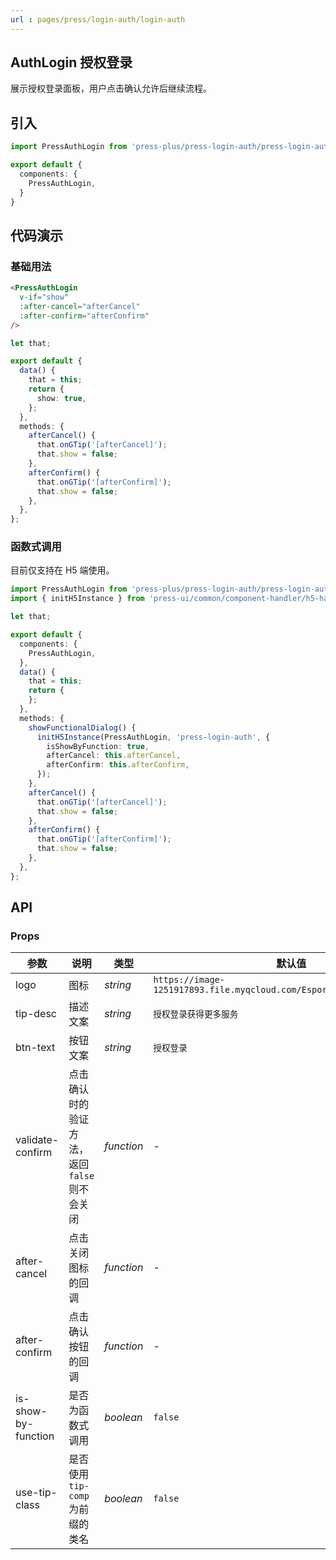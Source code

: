 ```yaml
---
url : pages/press/login-auth/login-auth
---
```


## AuthLogin 授权登录

展示授权登录面板，用户点击确认允许后继续流程。

## 引入

```ts
import PressAuthLogin from 'press-plus/press-login-auth/press-login-auth';

export default {
  components: {
    PressAuthLogin,
  }
}
```

## 代码演示

### 基础用法

```html
<PressAuthLogin
  v-if="show"
  :after-cancel="afterCancel"
  :after-confirm="afterConfirm"
/>
```

```ts
let that;

export default {
  data() {
    that = this;
    return {
      show: true,
    };
  },
  methods: {
    afterCancel() {
      that.onGTip('[afterCancel]');
      that.show = false;
    },
    afterConfirm() {
      that.onGTip('[afterConfirm]');
      that.show = false;
    },
  },
};
```

### 函数式调用

目前仅支持在 H5 端使用。

```ts
import PressAuthLogin from 'press-plus/press-login-auth/press-login-auth';
import { initH5Instance } from 'press-ui/common/component-handler/h5-handler';

let that;

export default {
  components: {
    PressAuthLogin,
  },
  data() {
    that = this;
    return {
    };
  },
  methods: {
    showFunctionalDialog() {
      initH5Instance(PressAuthLogin, 'press-login-auth', {
        isShowByFunction: true,
        afterCancel: this.afterCancel,
        afterConfirm: this.afterConfirm,
      });
    },
    afterCancel() {
      that.onGTip('[afterCancel]');
      that.show = false;
    },
    afterConfirm() {
      that.onGTip('[afterConfirm]');
      that.show = false;
    },
  },
};
```

## API

### Props

| 参数                | 说明                                          | 类型       | 默认值                                                                 |
| ------------------- | --------------------------------------------- | ---------- | ---------------------------------------------------------------------- |
| logo                | 图标                                          | _string_   | `https://image-1251917893.file.myqcloud.com/Esports/common/gamers.png` |
| tip-desc            | 描述文案                                      | _string_   | `授权登录获得更多服务`                                                 |
| btn-text            | 按钮文案                                      | _string_   | `授权登录`                                                             |
| validate-confirm    | 点击确认时的验证方法，返回 `false` 则不会关闭 | _function_ | -                                                                      |
| after-cancel        | 点击关闭图标的回调                            | _function_ | -                                                                      |
| after-confirm       | 点击确认按钮的回调                            | _function_ | -                                                                      |
| is-show-by-function | 是否为函数式调用                              | _boolean_  | `false`                                                                |
| use-tip-class       | 是否使用 `tip-comp` 为前缀的类名              | _boolean_  | `false`                                                                |


